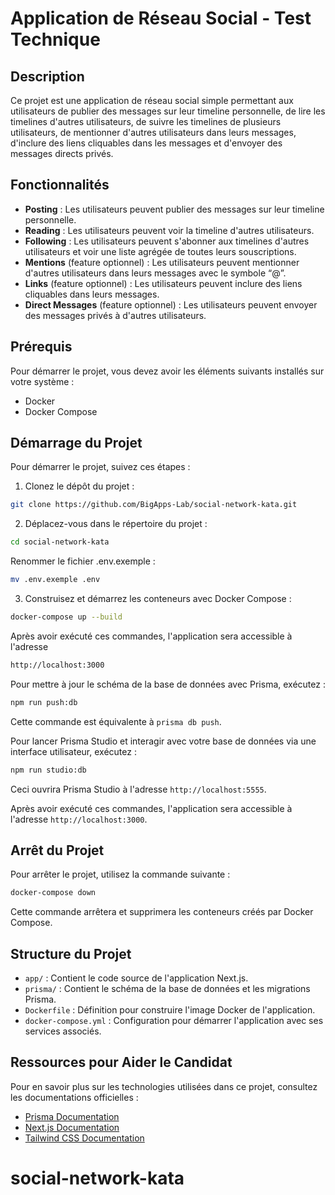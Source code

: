 # Application de Réseau Social - Test Technique

## Description

Ce projet est une application de réseau social simple permettant aux utilisateurs de publier des messages sur leur timeline personnelle, de lire les timelines d'autres utilisateurs, de suivre les timelines de plusieurs utilisateurs, de mentionner d'autres utilisateurs dans leurs messages, d'inclure des liens cliquables dans les messages et d'envoyer des messages directs privés.

## Fonctionnalités

- **Posting** : Les utilisateurs peuvent publier des messages sur leur timeline personnelle.
- **Reading** : Les utilisateurs peuvent voir la timeline d'autres utilisateurs.
- **Following** : Les utilisateurs peuvent s'abonner aux timelines d'autres utilisateurs et voir une liste agrégée de toutes leurs souscriptions.
- **Mentions** (feature optionnel) : Les utilisateurs peuvent mentionner d'autres utilisateurs dans leurs messages avec le symbole “@”.
- **Links** (feature optionnel) : Les utilisateurs peuvent inclure des liens cliquables dans leurs messages.
- **Direct Messages** (feature optionnel) : Les utilisateurs peuvent envoyer des messages privés à d'autres utilisateurs.

## Prérequis

Pour démarrer le projet, vous devez avoir les éléments suivants installés sur votre système :

- Docker
- Docker Compose

## Démarrage du Projet

Pour démarrer le projet, suivez ces étapes :

1. Clonez le dépôt du projet :

```bash
git clone https://github.com/BigApps-Lab/social-network-kata.git
```

2. Déplacez-vous dans le répertoire du projet :

```bash
cd social-network-kata
```

Renommer le fichier .env.exemple :

```bash
mv .env.exemple .env
```

3. Construisez et démarrez les conteneurs avec Docker Compose :

```bash
docker-compose up --build
```

Après avoir exécuté ces commandes, l'application sera accessible à l'adresse

```bash
http://localhost:3000
```

Pour mettre à jour le schéma de la base de données avec Prisma, exécutez :

```bash
npm run push:db
```

Cette commande est équivalente à `prisma db push`.

Pour lancer Prisma Studio et interagir avec votre base de données via une interface utilisateur, exécutez :

```bash
npm run studio:db
```

Ceci ouvrira Prisma Studio à l'adresse `http://localhost:5555`.

Après avoir exécuté ces commandes, l'application sera accessible à l'adresse `http://localhost:3000`.

## Arrêt du Projet

Pour arrêter le projet, utilisez la commande suivante :

```bash
docker-compose down
```

Cette commande arrêtera et supprimera les conteneurs créés par Docker Compose.

## Structure du Projet

- `app/` : Contient le code source de l'application Next.js.
- `prisma/` : Contient le schéma de la base de données et les migrations Prisma.
- `Dockerfile` : Définition pour construire l'image Docker de l'application.
- `docker-compose.yml` : Configuration pour démarrer l'application avec ses services associés.

## Ressources pour Aider le Candidat

Pour en savoir plus sur les technologies utilisées dans ce projet, consultez les documentations officielles :

- [Prisma Documentation](https://www.prisma.io/)
- [Next.js Documentation](https://nextjs.org/docs)
- [Tailwind CSS Documentation](https://tailwindcss.com/)

# social-network-kata
